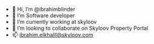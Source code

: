 - 👋 Hi, I’m @ibrahimblinder
- 👀 I’m Software developer
- 🌱 I’m currently working at skyloov
- 💞️ I’m looking to collaborate on Skyloov Property Portal
- 📫 ibrahim.elkhalil@skyloov.com
